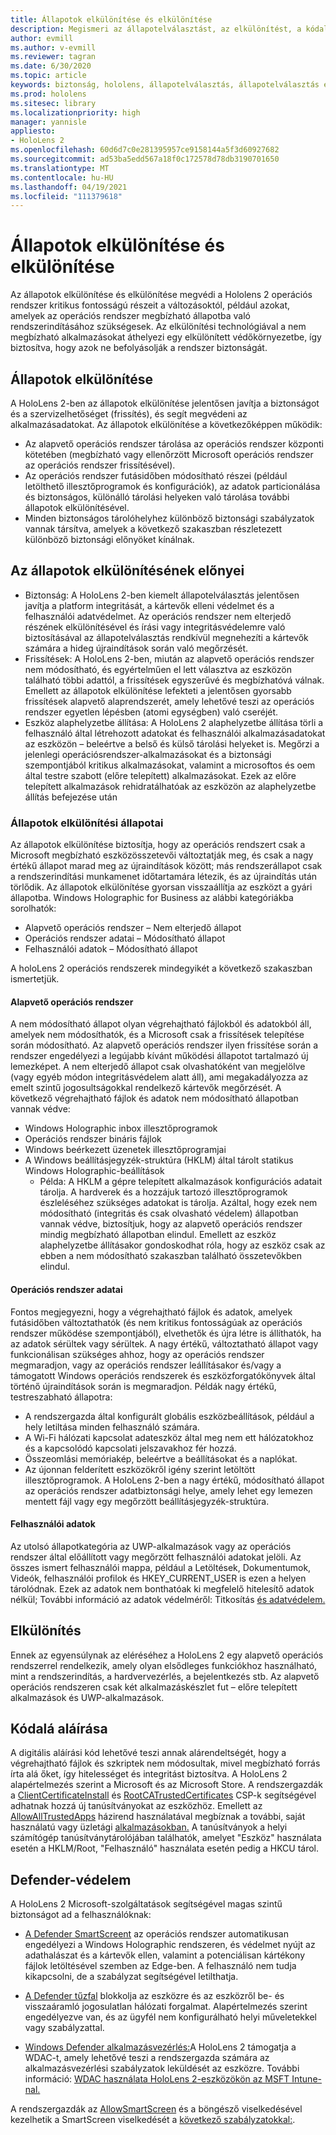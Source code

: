 ```yaml
---
title: Állapotok elkülönítése és elkülönítése
description: Megismeri az állapotelválasztást, az elkülönítést, a kódalá aláírást és a defender alkalmazásokat a HoloLens 2 vegyes valóságú eszközön.
author: evmill
ms.author: v-evmill
ms.reviewer: tagran
ms.date: 6/30/2020
ms.topic: article
keywords: biztonság, hololens, állapotelválasztás, állapotelválasztás és elkülönítés, hololens 2, hololens2 biztonság, biztonsági áttekintés, biztonsági architektúra, architektúra, hololens 2 architektúra
ms.prod: hololens
ms.sitesec: library
ms.localizationpriority: high
manager: yannisle
appliesto:
- HoloLens 2
ms.openlocfilehash: 60d6d7c0e281395957ce9158144a5f3d60927682
ms.sourcegitcommit: ad53ba5edd567a18f0c172578d78db3190701650
ms.translationtype: MT
ms.contentlocale: hu-HU
ms.lasthandoff: 04/19/2021
ms.locfileid: "111379618"
---
```

# <a name="state-separation-and-isolation"></a>Állapotok elkülönítése és elkülönítése

Az állapotok elkülönítése és elkülönítése megvédi a Hololens 2 operációs rendszer kritikus fontosságú részeit a változásoktól, például azokat, amelyek az operációs rendszer megbízható állapotba való rendszerindításához szükségesek. Az elkülönítési technológiával a nem megbízható alkalmazásokat áthelyezi egy elkülönített védőkörnyezetbe, így biztosítva, hogy azok ne befolyásolják a rendszer biztonságát.

## <a name="state-separation"></a>Állapotok elkülönítése

A HoloLens 2-ben az állapotok elkülönítése jelentősen javítja a biztonságot és a szervizelhetőséget (frissítés), és segít megvédeni az alkalmazásadatokat.  Az állapotok elkülönítése a következőképpen működik:
  * Az alapvető operációs rendszer tárolása az operációs rendszer központi kötetében (megbízható vagy ellenőrzött Microsoft operációs rendszer az operációs rendszer frissítésével).
  * Az operációs rendszer futásidőben módosítható részei (például letölthető illesztőprogramok és konfigurációk), az adatok particionálása és biztonságos, különálló tárolási helyeken való tárolása további állapotok elkülönítésével.
  * Minden biztonságos tárolóhelyhez különböző biztonsági szabályzatok vannak társítva, amelyek a következő szakaszban részletezett különböző biztonsági előnyöket kínálnak.

## <a name="state-separation-benefits"></a>Az állapotok elkülönítésének előnyei

  * Biztonság: A HoloLens 2-ben kiemelt állapotelválasztás jelentősen javítja a platform integritását, a kártevők elleni védelmet és a felhasználói adatvédelmet. Az operációs rendszer nem elterjedő részének elkülönítésével és írási vagy integritásvédelemre való biztosításával az állapotelválasztás rendkívül megnehezíti a kártevők számára a hideg újraindítások során való megőrzését. 
  * Frissítések: A HoloLens 2-ben, miután az alapvető operációs rendszer nem módosítható, és egyértelműen el lett választva az eszközön található többi adattól, a frissítések egyszerűvé és megbízhatóvá válnak.  Emellett az állapotok elkülönítése lefekteti a jelentősen gyorsabb frissítések alapvető alaprendszerét, amely lehetővé teszi az operációs rendszer egyetlen lépésben (atomi egységben) való cseréjét.
  * Eszköz alaphelyzetbe állítása: A HoloLens 2 alaphelyzetbe állítása törli a felhasználó által létrehozott adatokat és felhasználói alkalmazásadatokat az eszközön – beleértve a belső és külső tárolási helyeket is. Megőrzi a jelenlegi operációsrendszer-alkalmazásokat és a biztonsági szempontjából kritikus alkalmazásokat, valamint a microsoftos és oem által testre szabott (előre telepített) alkalmazásokat. Ezek az előre telepített alkalmazások rehidratálhatóak az eszközön az alaphelyzetbe állítás befejezése után

### <a name="state-separation-states"></a>Állapotok elkülönítési állapotai

Az állapotok elkülönítése biztosítja, hogy az operációs rendszert csak a Microsoft megbízható eszközösszetevői változtatják meg, és csak a nagy értékű állapot marad meg az újraindítások között; más rendszerállapot csak a rendszerindítási munkamenet időtartamára létezik, és az újraindítás után törlődik. Az állapotok elkülönítése gyorsan visszaállítja az eszközt a gyári állapotba. Windows Holographic for Business az alábbi kategóriákba sorolhatók:
  * Alapvető operációs rendszer – Nem elterjedő állapot
  * Operációs rendszer adatai – Módosítható állapot 
  * Felhasználói adatok – Módosítható állapot

A holoLens 2 operációs rendszerek mindegyikét a következő szakaszban ismertetjük.

#### <a name="core-operating-system"></a>Alapvető operációs rendszer

A nem módosítható állapot olyan végrehajtható fájlokból és adatokból áll, amelyek nem módosíthatók, és a Microsoft csak a frissítések telepítése során módosítható. Az alapvető operációs rendszer ilyen frissítése során a rendszer engedélyezi a legújabb kívánt működési állapotot tartalmazó új lemezképet.
A nem elterjedő állapot csak olvashatóként van megjelölve (vagy egyéb módon integritásvédelem alatt áll), ami megakadályozza az emelt szintű jogosultságokkal rendelkező kártevők megőrzését. A következő végrehajtható fájlok és adatok nem módosítható állapotban vannak védve:
  * Windows Holographic inbox illesztőprogramok
  * Operációs rendszer bináris fájlok
  * Windows beérkezett üzenetek illesztőprogramjai
  * A Windows beállításjegyzék-struktúra (HKLM) által tárolt statikus Windows Holographic-beállítások
    * Példa: A HKLM a gépre telepített alkalmazások konfigurációs adatait tárolja. A hardverek és a hozzájuk tartozó illesztőprogramok észleléséhez szükséges adatokat is tárolja.
Azáltal, hogy ezek nem módosítható (integritás és csak olvasható védelem) állapotban vannak védve, biztosítjuk, hogy az alapvető operációs rendszer mindig megbízható állapotban elindul. Emellett az eszköz alaphelyzetbe állításakor gondoskodhat róla, hogy az eszköz csak az ebben a nem módosítható szakaszban található összetevőkben elindul. 

#### <a name="operating-system-data"></a>Operációs rendszer adatai 

Fontos megjegyezni, hogy a végrehajtható fájlok és adatok, amelyek futásidőben változtathatók (és nem kritikus fontosságúak az operációs rendszer működése szempontjából), elvethetők és újra létre is állíthatók, ha az adatok sérültek vagy sérültek. A nagy értékű, változtatható állapot vagy funkcionálisan szükséges ahhoz, hogy az operációs rendszer megmaradjon, vagy az operációs rendszer leállításakor és/vagy a támogatott Windows operációs rendszerek és eszközforgatókönyvek által történő újraindítások során is megmaradjon. Példák nagy értékű, testreszabható állapotra:
  * A rendszergazda által konfigurált globális eszközbeállítások, például a hely letiltása minden felhasználó számára.
  * A Wi-Fi hálózati kapcsolat adateszköz által meg nem ett hálózatokhoz és a kapcsolódó kapcsolati jelszavakhoz fér hozzá.
  * Összeomlási memóriakép, beleértve a beállításokat és a naplókat.
  * Az újonnan felderített eszközökről igény szerint letöltött illesztőprogramok.
A HoloLens 2-ben a nagy értékű, módosítható állapot az operációs rendszer adatbiztonsági helye, amely lehet egy lemezen mentett fájl vagy egy megőrzött beállításjegyzék-struktúra.

#### <a name="user-data"></a>Felhasználói adatok

Az utolsó állapotkategória az UWP-alkalmazások vagy az operációs rendszer által előállított vagy megőrzött felhasználói adatokat jelöli. Az összes ismert felhasználói mappa, például a Letöltések, Dokumentumok, Videók, felhasználói profilok és HKEY_CURRENT_USER is ezen a helyen tárolódnak. Ezek az adatok nem bonthatóak ki megfelelő hitelesítő adatok nélkül; További információ az adatok védelméről: Titkosítás [és adatvédelem.](security-encryption-data-protection.md)

##  <a name="isolation"></a>Elkülönítés

Ennek az egyensúlynak az eléréséhez a HoloLens 2 egy alapvető operációs rendszerrel rendelkezik, amely olyan elsődleges funkciókhoz használható, mint a rendszerindítás, a hardvervezérlés, a bejelentkezés stb. Az alapvető operációs rendszeren csak két alkalmazáskészlet fut – előre telepített alkalmazások és UWP-alkalmazások.

## <a name="code-signing"></a>Kódalá aláírása

A digitális aláírási kód lehetővé teszi annak alárendeltségét, hogy a végrehajtható fájlok és szkriptek nem módosultak, mivel megbízható forrás írta alá őket, így hitelességet és integritást biztosítva. A HoloLens 2 alapértelmezés szerint a Microsoft és az Microsoft Store. A rendszergazdák a [ClientCertificateInstall](https://docs.microsoft.com/windows/client-management/mdm/clientcertificateinstall-csp) és [RootCATrustedCertificates](https://docs.microsoft.com/windows/client-management/mdm/rootcacertificates-csp) CSP-k segítségével adhatnak hozzá új tanúsítványokat az eszközhöz. Emellett az [AllowAllTrustedApps](https://docs.microsoft.com/windows/client-management/mdm/policy-csp-applicationmanagement#applicationmanagement-allowalltrustedapps) házirend használatával megbíznak a további, saját használatú vagy üzletági [alkalmazásokban.](https://docs.microsoft.com/intune/apps/lob-apps-windows) A tanúsítványok a helyi számítógép tanúsítványtárolójában találhatók, amelyet "Eszköz" használata esetén a HKLM/Root, "Felhasználó" használata esetén pedig a HKCU tárol.

## <a name="defender-protections"></a>Defender-védelem
A HoloLens 2 Microsoft-szolgáltatások segítségével magas szintű biztonságot ad a felhasználóknak:

* [A Defender SmartScreent](https://docs.microsoft.com/windows/security/threat-protection/microsoft-defender-smartscreen/microsoft-defender-smartscreen-overview) az operációs rendszer automatikusan engedélyezi a Windows Holographic rendszeren, és védelmet nyújt az adathalászat és a kártevők ellen, valamint a potenciálisan kártékony fájlok letöltésével szemben az Edge-ben. A felhasználó nem tudja kikapcsolni, de a szabályzat segítségével letilthatja.

* [A Defender tűzfal](https://docs.microsoft.com/windows/security/threat-protection/windows-firewall/windows-firewall-with-advanced-security) blokkolja az eszközre és az eszközről be- és visszaáramló jogosulatlan hálózati forgalmat. Alapértelmezés szerint engedélyezve van, és az ügyfél nem konfigurálható helyi műveletekkel vagy szabályzattal. 

* [Windows Defender alkalmazásvezérlés:](https://docs.microsoft.com/windows/security/threat-protection/windows-defender-application-control/wdac-and-applocker-overview)A HoloLens 2 támogatja a WDAC-t, amely lehetővé teszi a rendszergazda számára az alkalmazásvezérlési szabályzatok leküldését az eszközre. További információ: [WDAC használata HoloLens 2-eszközökön az MSFT Intune-nal.](https://docs.microsoft.com/mem/intune/configuration/custom-profile-hololens) 

A rendszergazdák az [AllowSmartScreen](https://docs.microsoft.com/windows/client-management/mdm/policy-csp-browser#browser-allowsmartscreen) és a böngésző viselkedésével kezelhetik a SmartScreen viselkedését a [következő szabályzatokkal:](https://docs.microsoft.com/windows/client-management/mdm/policy-csps-supported-by-hololens2). 

